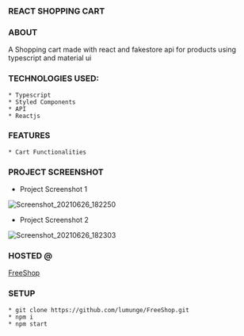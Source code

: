 ### REACT SHOPPING CART

### ABOUT

A Shopping cart made with react and fakestore api for products using typescript
and material ui

### TECHNOLOGIES USED:

    * Typescript
    * Styled Components
    * API
    * Reactjs

### FEATURES

    * Cart Functionalities

### PROJECT SCREENSHOT

-   Project Screenshot 1

![Screenshot_20210626_182250](https://user-images.githubusercontent.com/58906058/123517776-6bf94680-d692-11eb-9720-894adc48de8f.png)

-   Project Screenshot 2

![Screenshot_20210626_182303](https://user-images.githubusercontent.com/58906058/123517779-6ef43700-d692-11eb-86fe-6fb90fb77420.png)

### HOSTED @

[FreeShop](https://lumunge.github.io/FreeShop/)

### SETUP

    * git clone https://github.com/lumunge/FreeShop.git
    * npm i
    * npm start
